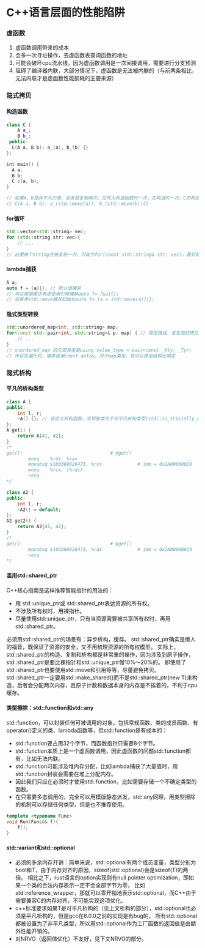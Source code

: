 # C++语言层面的性能陷阱

### 虚函数
1. 虚函数调用带来的成本
2. 会多一次寻址操作，去虚函数表查询函数的地址
3. 可能会破坏cpu流水线，因为虚函数调用是一次间接调用，需要进行分支预测
4. 阻碍了编译器内联，大部分情况下，虚函数是无法被内联的（与前两条相比，无法内联才是虚函数性能损耗的主要来源）

### 隐式拷贝
#### 构造函数
```cpp
class C {
    A a_;
    B b_;
 public:
  C(A a, B b): a_(a), b_(b) {}
};

int main() {
  A a;
  B b;
  C c(a, b);
}

// 如果A、B是非平凡的类，会各被复制两次，在传入构造函数时一次，在构造时一次。C的构造函数应当改为：
// C(A a, B b): a_(std::move(a)), b_(std::move(b)){}
```

#### for循环
```cpp
std::vector<std::string> vec;
for (std::string str: vec){
    // ...
}
// 这里每个string会被复制一次，可改为for(const std::string& str: vec)，最好是for (const auto& str: vec)
```

#### lambda捕获
```cpp
A a;
auto f = [a]{}; // 默认值捕获
// 可以根据需求考虑使用引用捕获auto f= [&a]{};
// 或者用std::move捕获初始化auto f= [a = std::move(a)]{};
```

#### 隐式类型转换
```cpp
std::unordered_map<int, std::string> map;
for(const std::pair<int, std::string>& p: map) { // 类型错误，发生隐式拷贝
    // ...
}
// unordered_map 的元素类型是using value_type = pair<const _Kty, _Ty>;
// 所以在遍历时，推荐使用const auto&，对于map类型，也可以使用结构化绑定
```

### 隐式析构
#### 平凡的析构类型
```cpp
class A {
public:
    int l, r;
    ~A() {}; // 自定义析构函数，会导致类为不可平凡析构类型(std::is_trivially_destructible)和不可平凡复制类型
};
A get() {
    return A{41, 42};
}
/*
get():                                # @get()
        movq    %rdi, %rax
        movabsq $180388626473, %rcx             # imm = 0x2A00000029
        movq    %rcx, (%rdi)
        retq
*/

class A2 {
public:
    int l, r;
    ~A2() = default;
};
A2 get2() {
    return A2{41, 42};
}
/*
get():                                # @get()
        movabsq $180388626473, %rax             # imm = 0x2A00000029
        retq
*/
```

#### 滥用std::shared_ptr
C++核心指南是这样推荐智能指针的用法的：
- 用 std::unique_ptr或 std::shared_ptr表达资源的所有权。
- 不涉及所有权时，用裸指针。
- 尽量使用std::unique_ptr，只有当资源需要被共享所有权时，再用std::shared_ptr。

必须用std::shared_ptr的场景有：异步析构，缓存。
std::shared_ptr确实是懒人的福音，既保证了资源的安全，又不用梳理资源的所有权模型。
实际上，std::shared_ptr的构造、复制和析构都是非常重的操作，因为涉及到原子操作，std::shared_ptr是要比裸指针和std::unique_ptr慢10%～20%的。
即使用了std::shared_ptr也要使用std::move和引用等等，尽量避免拷贝。
std::shared_ptr一定要用std::make_shared<T>()而不是std::shared_ptr<T>(new T)来构造，后者会分配两次内存，且原子计数和数据本身的内存是不挨着的，不利于cpu缓存。

#### 类型擦除：std::function和std::any
std::function，可以封装任何可被调用的对象，包括常规函数、类的成员函数、有operator()定义的类、lambda函数等，但std::function是有成本的：
- std::function要占用32个字节，而函数指针只需要8个字节。
- std::function本质上是一个虚函数调用，因此虚函数的问题std::function都有，比如无法内联。
- std::function可能涉及堆内存分配，比如lambda捕获了大量值时，用std::function封装会需要在堆上分配内存。
- 因此我们只应在必须时才使用std::function，比如需要存储一个不确定类型的函数。
- 在只需要多态调用的，完全可以用模版静态派发，std::any同理，用类型擦除的机制可以存储任何类型，但是也不推荐使用。
```cpp
template <typename Func>
void Run(Func&& f){
    f();
}
```

#### std::variant和std::optional
- 必须的多余内存开销：简单来说，std::optional有两个成员变量，类型分别为bool和T，由于内存对齐的原因，sizeof(std::optional)会是sizeof(T)的两倍。
相比之下，rust语言的option实现则有null pointer optimization，即如果一个类的合法内存表示一定不会全部字节为零，
比如std::reference_wrapper，那就可以零开销地表示std::optional，而C++由于需要兼容C的内存对齐，不可能实现这项优化。
- c++标准要求如果T是可平凡析构的（见上文析构的部分），std::optional也必须是平凡析构的，但是gcc在8.0.0之前的实现是有bug的，
所有std::optional都被设置为了非平凡类型，所以用std::optional作为工厂函数的返回值是由额外性能开销的。
- 对NRVO（返回值优化）不友好，见下文NRVO的部分。

